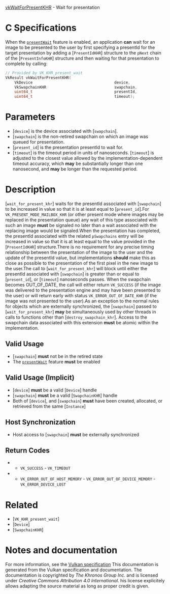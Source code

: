 [vkWaitForPresentKHR](https://www.khronos.org/registry/vulkan/specs/1.3-extensions/man/html/vkWaitForPresentKHR.html) - Wait for presentation

# C Specifications
When the [`presentWait`](https://www.khronos.org/registry/vulkan/specs/1.3-extensions/html/vkspec.html#features-presentWait) feature is enabled, an
application  **can**  wait for an image to be presented to the user by first
specifying a presentId for the target presentation by adding a
[`PresentIdKHR`] structure to the `pNext` chain of the
[`PresentInfoKHR`] structure and then waiting for that presentation to
complete by calling:
```c
// Provided by VK_KHR_present_wait
VkResult vkWaitForPresentKHR(
    VkDevice                                    device,
    VkSwapchainKHR                              swapchain,
    uint64_t                                    presentId,
    uint64_t                                    timeout);
```

# Parameters
- [`device`] is the device associated with [`swapchain`].
- [`swapchain`] is the non-retired swapchain on which an image was queued for presentation.
- [`present_id`] is the presentation presentId to wait for.
- [`timeout`] is the timeout period in units of nanoseconds. [`timeout`] is adjusted to the closest value allowed by the implementation-dependent timeout accuracy, which  **may**  be substantially longer than one nanosecond, and  **may**  be longer than the requested period.

# Description
[`wait_for_present_khr`] waits for the presentId associated with
[`swapchain`] to be increased in value so that it is at least equal to
[`present_id`].For `VK_PRESENT_MODE_MAILBOX_KHR` (or other present mode where images
may be replaced in the presentation queue) any wait of this type associated
with such an image  **must**  be signaled no later than a wait associated with
the replacing image would be signaled.When the presentation has completed, the presentId associated with the
related `pSwapchains` entry will be increased in value so that it is at
least equal to the value provided in the [`PresentIdKHR`] structure.There is no requirement for any precise timing relationship between the
presentation of the image to the user and the update of the presentId value,
but implementations  **should**  make this as close as possible to the
presentation of the first pixel in the new image to the user.The call to [`wait_for_present_khr`] will block until either the presentId
associated with [`swapchain`] is greater than or equal to [`present_id`],
or [`timeout`] nanoseconds passes.
When the swapchain becomes OUT_OF_DATE, the call will either return
`VK_SUCCESS` (if the image was delivered to the presentation engine and
may have been presented to the user) or will return early with status
`VK_ERROR_OUT_OF_DATE_KHR` (if the image was not presented to the user).As an exception to the normal rules for objects which are externally
synchronized, the [`swapchain`] passed to [`wait_for_present_khr`] **may** 
be simultaneously used by other threads in calls to functions other than
[`destroy_swapchain_khr`].
Access to the swapchain data associated with this extension  **must**  be atomic
within the implementation.
## Valid Usage
-  [`swapchain`] **must**  not be in the retired state
-    The [`presentWait`](https://www.khronos.org/registry/vulkan/specs/1.3-extensions/html/vkspec.html#features-presentWait) feature  **must**  be enabled

## Valid Usage (Implicit)
-  [`device`] **must**  be a valid [`Device`] handle
-  [`swapchain`] **must**  be a valid [`SwapchainKHR`] handle
-    Both of [`device`], and [`swapchain`] **must**  have been created, allocated, or retrieved from the same [`Instance`]

## Host Synchronization
- Host access to [`swapchain`] **must**  be externally synchronized

## Return Codes
*   - `VK_SUCCESS`  - `VK_TIMEOUT` 
*   - `VK_ERROR_OUT_OF_HOST_MEMORY`  - `VK_ERROR_OUT_OF_DEVICE_MEMORY`  - `VK_ERROR_DEVICE_LOST`

# Related
- [`VK_KHR_present_wait`]
- [`Device`]
- [`SwapchainKHR`]

# Notes and documentation
For more information, see the [Vulkan specification](https://www.khronos.org/registry/vulkan/specs/1.3-extensions/html/vkspec.html)
This documentation is generated from the Vulkan specification and documentation.
The documentation is copyrighted by *The Khronos Group Inc.* and is licensed under *Creative Commons Attribution 4.0 International*.
his license explicitely allows adapting the source material as long as proper credit is given.
        
